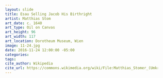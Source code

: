 ```yaml
---
layout: slide
title: Esau Selling Jacob His Birthright
artist: Matthias Stom
art_date: c. 1640
art_type: Oil on Canvas
art_height: 96
art_width: 117
art_location: Dorotheum Museum, Wien
image: 11-24.jpg
date: 2016-11-24 12:00:00 -05:00
categories:
tags:
cite_author: Wikipedia
cite_url: https://commons.wikimedia.org/wiki/File:Matthias_Stomer_(Umkreis)_Das_Linsengericht.jpg
---
```

